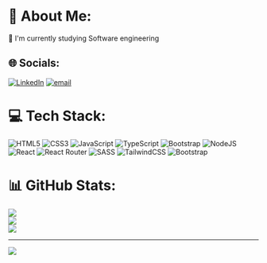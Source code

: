 # 💫 About Me:
🔭 I'm currently studying Software engineering


## 🌐 Socials:
[![LinkedIn](https://img.shields.io/badge/LinkedIn-%230077B5.svg?logo=linkedin&logoColor=white)](https://www.linkedin.com/public-profile/settings?lipi=urn%3Ali%3Apage%3Ad_flagship3_profile_self_edit_contact-info%3BNsil%2BVVYQV%2BQ1jTPKxYjXw%3D%3D) [![email](https://img.shields.io/badge/Email-D14836?logo=gmail&logoColor=white)](mailto:lzero1541@gmail.com) 

# 💻 Tech Stack:
![HTML5](https://img.shields.io/badge/html5-%23E34F26.svg?style=for-the-badge&logo=html5&logoColor=white) ![CSS3](https://img.shields.io/badge/css3-%231572B6.svg?style=for-the-badge&logo=css3&logoColor=white) ![JavaScript](https://img.shields.io/badge/javascript-%23323330.svg?style=for-the-badge&logo=javascript&logoColor=%23F7DF1E) ![TypeScript](https://img.shields.io/badge/typescript-%23007ACC.svg?style=for-the-badge&logo=typescript&logoColor=white) ![Bootstrap](https://img.shields.io/badge/bootstrap-%238511FA.svg?style=for-the-badge&logo=bootstrap&logoColor=white) ![NodeJS](https://img.shields.io/badge/node.js-6DA55F?style=for-the-badge&logo=node.js&logoColor=white) ![React](https://img.shields.io/badge/react-%2320232a.svg?style=for-the-badge&logo=react&logoColor=%2361DAFB) ![React Router](https://img.shields.io/badge/React_Router-CA4245?style=for-the-badge&logo=react-router&logoColor=white) ![SASS](https://img.shields.io/badge/SASS-hotpink.svg?style=for-the-badge&logo=SASS&logoColor=white) ![TailwindCSS](https://img.shields.io/badge/tailwindcss-%2338B2AC.svg?style=for-the-badge&logo=tailwind-css&logoColor=white) ![Bootstrap](https://img.shields.io/badge/bootstrap-%238511FA.svg?style=for-the-badge&logo=bootstrap&logoColor=white)
# 📊 GitHub Stats:
![](https://github-readme-stats.vercel.app/api?username=devroboco&theme=dark&hide_border=true&include_all_commits=true&count_private=false)<br/>
![](https://github-readme-streak-stats.herokuapp.com/?user=devroboco&theme=dark&hide_border=true)<br/>
![](https://github-readme-stats.vercel.app/api/top-langs/?username=devroboco&theme=dark&hide_border=true&include_all_commits=true&count_private=false&layout=compact)

---
[![](https://visitcount.itsvg.in/api?id=devroboco&icon=0&color=0)](https://visitcount.itsvg.in)

<!-- Proudly created with GPRM ( https://gprm.itsvg.in ) -->
